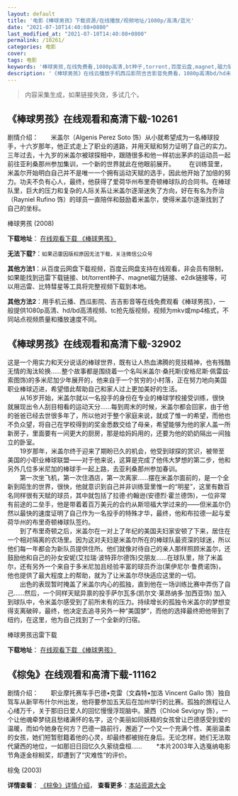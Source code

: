 ```yaml
---
layout: default
title: '电影《棒球男孩》下载资源/在线播放/视频地址/1080p/高清/蓝光'
date: "2021-07-10T14:40:08+0800"
last_modified_at: "2021-07-10T14:40:08+0800"
permalink: /10261/
categories: 电影
cover:
tags: 电影
keywords: '棒球男孩,在线免费看,1080p高清,bt种子,torrent,百度云盘,magnet,磁力链,迅雷下载资源'
description: '《棒球男孩》在线云播放手机西瓜影院吉吉影音免费看，1080p高清bd/hd未删减完整版和tc抢先枪版，mkv/mp4格式，附带bt/torrent种子、magnet/磁力链、百度云盘、网盘资源迅雷下载链接'
---
```


>内容采集生成，如果链接失效，多试几个。


## 《棒球男孩》在线观看和高清下载-10261

剧情介绍：　　米盖尔（Algenis Perez Soto 饰）从小就希望成为一名棒球投手，十六岁那年，他正式走上了职业的道路，并用天赋和努力证明了自己的实力。三年过去，十九岁的米盖尔被球探相中，跟随很多和他一样初出茅庐的运动员一起前往亚利桑那州参加集训，一个新的世界就此在他眼前展开。 　　在训练营里，米盖尔开始明白自己并不是唯一一个拥有运动天赋的选手，因此他开始了加倍的努力。功夫不负有心人，最终，他获得了爱荷华州布里奇顿棒球队的合同书。在棒球队里，巨大的压力和复杂的人际关系让米盖尔逐渐迷失了方向，好在有名为乔治（Rayniel Rufino 饰）的球员一直陪伴和鼓励着米盖尔，使得米盖尔逐渐找到了自己的坐标。


棒球男孩 (2008)

**下载地址**： [在线观看下载 《棒球男孩》](https://www.btbtdy.me/btdy/dy8471.html) 


**无法下载?**：`如果迅雷因版权原因无法下载，关注微信公众号 `

**其他方法1**：从百度云网盘下载视频，百度云网盘支持在线观看，非会员有限制，如果能找到迅雷下载链接、bt/torrent种子、magnet磁力链接、e2dk链接等，可以用迅雷、比特彗星等工具将完整视频下载到本地。

**其他方法2**：用手机云播、西瓜影院、吉吉影音等在线免费观看《棒球男孩》，一般提供1080p高清、hd/bd高清视频、tc抢先版视频，视频为mkv或mp4格式，不同站点视频质量和播放速度不同。


## 《棒球男孩》在线观看和高清下载-32902

这是一个用实力和天分说话的棒球世界，既有让人热血沸腾的竞技精神，也有残酷无情的淘汰轮换……整个故事都是围绕着一个名叫米盖尔·桑托斯(安格尼斯·佩雷兹&middot;索图饰)的多米尼加少年展开的，他来自于一个贫穷的小村落，正在努力地向美国职业棒球迈进，希望借此帮助自己和家人过上更加美好的生活。<br />　　从16岁开始，米盖尔就以一名投手的身份在专业的棒球学校接受训练，很快就展现出令人刮目相看的运动天分……每到周末的时候，米盖尔都会回家，由于他的爸爸已经去世很多年了，所以他对于整个家庭来说，就成了惟一的希望，而他也不负众望，将自己在学校得到的奖金悉数交给了母亲，希望能够为他的家人盖一所新房子，里面要有一间更大的厨房，那是给妈妈用的，还要为他的奶奶隔出一间独立的卧室。<br />　　19岁那年，米盖尔终于迎来了期盼已久的机会，他受到球探的赏识，被带至美国的小职业棒球联盟——对于他来说，这算是完成了他伟大梦想的第二步，他和另外几位多米尼加的棒球手一起上路，去亚利桑那州参加春训。<br />　　第一次坐飞机，第一次住酒店，第一次离家&hellip;…摆在米盖尔面前的，是一个全新到陌生的世界，很快，他就意识到自己并非训练营里惟一的&ldquo;明星”，这里有数百名同样很有天赋的球员，其中就包括了拉德&middot;约翰逊(安德烈&middot;霍兰德饰)，一位非常有前途的二垒手，他是带着着百万美元的合约从斯坦福大学过来的——但米盖尔仍然以最快的速度证明了自己作为一名投手的特殊才华，最终，他和布拉德一起与爱荷华州的布里奇顿棒球队签约。<br />　　到了布里奇顿之后，米盖尔在一对上了年纪的美国夫妇家安顿了下来，居住在一个相对隔离的农场里。因为这对夫妇是米盖尔所在的棒球队最资深的球迷，所以他们每一年都会为新队员提供住所。他们就像对待自己的亲人那样照顾米盖尔，还鼓励他和自己的孙女安妮(艾拉瑞&middot;波特菲尔德饰)交朋友&hellip;…在球队里，除了米盖尔，还有另外一个来自于多米尼加且经验丰富的球员乔治(莱伊尼尔·鲁费诺饰)，他也提供了最大程度上的帮助，就为了让米盖尔尽快适应这里的一切。<br />　　出色的表现暂时掩盖了米盖尔内心的孤独，直到他在一场训练比赛中弄伤了自己&hellip;…然后，一个同样天赋异禀的投手萨尔瓦多(凯尔文&middot;莱昂纳多·加西亚饰) 加入到球队中，令米盖尔感受到了前所未有的压力。持续增长的孤独令米盖尔的梦想变得支离破碎，最终，他决定去追寻另外一种&ldquo;美国梦&rdquo;，而他的选择最终把他带到了纽约，在这里，他为自己找到了一个全新的归宿。</p>


棒球男孩迅雷下载

**下载地址**： [在线观看下载 《棒球男孩》](https://www.993dy.com//vod-detail-id-15878.html) 


## 《棕兔》在线观看和高清下载-11162

剧情介绍：　　职业摩托赛车手巴德•克雷（文森特•加洛 Vincent Gallo 饰）独自驾车从新罕布什尔州出发，他将要参加五天后在加州举行的比赛。孤独的旅程让人心绪万千，关于那旧日爱人的回忆慢慢浮现脑中。黛西（Chloë Sevigny 饰），一个让他魂牵梦绕且愁绪满怀的名字，这个美丽如同妖精的女孩曾让巴德感受到爱的温暖，而如今她身在何方？巴德一路前行，邂逅了一个又一个充满个性、美丽温柔的女孩，她们短暂慰籍着他的心灵，却最终都被抛在身后。无论怎样，她们无法取代黛西的地位，一如那旧日回忆久久萦绕盘桓…… 　　*本片2003年入选戛纳电影节角逐金棕榈奖，却遭到了“灾难性”的评价。


棕兔 (2003)

**详情查看**： [《棕兔》详情介绍](/movie/11162/)， **查看更多**：[本站资源大全](/movie/t/all/)


